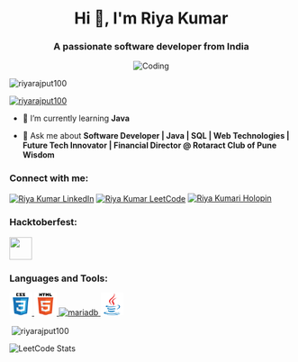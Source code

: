 <h1 align="center">Hi 👋, I'm Riya Kumar</h1>
<h3 align="center">A passionate software developer from India</h3>
<div align="center">
    <img alt="Coding" width="400" src="https://img.freepik.com/free-vector/programmer-working-desk_23-2148288753.jpg?t=st=1720523579~exp=1720527179~hmac=a252e0fb7eccbab504de684ba8224bc06438d8f2a9b3ab1acb302d4f15ea1465&w=740">
</div>
<p align="left"> <img src="https://komarev.com/ghpvc/?username=riyarajput100&label=Profile%20views&color=0e75b6&style=flat" alt="riyarajput100" /> </p>

<p align="left"> <a href="https://github.com/ryo-ma/github-profile-trophy"><img src="https://github-profile-trophy.vercel.app/?username=riyarajput100" alt="riyarajput100" /></a> </p>

- 🌱 I’m currently learning **Java**

- 💬 Ask me about **Software Developer | Java | SQL | Web Technologies | Future Tech Innovator | Financial Director @ Rotaract Club of Pune Wisdom**

<h3 align="left">Connect with me:</h3>
<p align="left">
<a href="https://www.linkedin.com/in/riya-kumari-715822254/" target="blank"><img align="center" src="https://raw.githubusercontent.com/rahuldkjain/github-profile-readme-generator/master/src/images/icons/Social/linked-in-alt.svg" alt="Riya Kumar LinkedIn" height="30" width="40" /></a>
<a href="https://leetcode.com/Riyakumari4548/" target="blank"><img align="center" src="https://raw.githubusercontent.com/rahuldkjain/github-profile-readme-generator/master/src/images/icons/Social/leet-code.svg" alt="Riya Kumar LeetCode" height="30" width="40" /></a>
 <a href="https://www.holopin.io/@riyarajput100#badges" target="blank">
    <img src="https://www.holopin.io/images/logo.png" alt="Riya Kumari Holopin" title="Riya Kumari Holopin" height="30" width="40" />
  </a>
</p>

<h3 align="left"><b>Hacktoberfest:</b></h3>
<p align="left">
<a href="https://holopin.me/riyarajput100" target="blank"><img align="center" src="https://holopin.me/riyarajput100" height="40" width="40" /></a>
</p>

<h3 align="left">Languages and Tools:</h3>
<p align="left">
  <a href="https://www.w3schools.com/css/" target="_blank" rel="noreferrer">
    <img src="https://raw.githubusercontent.com/devicons/devicon/master/icons/css3/css3-original-wordmark.svg" alt="css3" width="40" height="40"/> 
  </a> 
  <a href="https://www.w3.org/html/" target="_blank" rel="noreferrer">
    <img src="https://raw.githubusercontent.com/devicons/devicon/master/icons/html5/html5-original-wordmark.svg" alt="html5" width="40" height="40"/> 
  </a> 
  <a href="https://mariadb.org/" target="_blank" rel="noreferrer">
    <img src="https://www.vectorlogo.zone/logos/mariadb/mariadb-icon.svg" alt="mariadb" width="40" height="40"/> 
  </a> 
  <a href="https://www.java.com" target="_blank" rel="noreferrer">
    <img src="https://raw.githubusercontent.com/devicons/devicon/master/icons/java/java-original.svg" alt="java" width="40" height="40"/> 
  </a> 
</p>

<p>&nbsp;<img align="center" src="https://github-readme-stats.vercel.app/api?username=riyarajput100&show_icons=true&locale=en" alt="riyarajput100" /></p>

<p align="left">
<img src="https://leetcard.jacoblin.cool/Riyakumari4548?theme=unicorn" alt="LeetCode Stats" />
</p>
